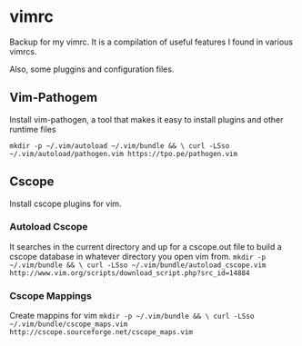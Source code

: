 # vimrc  
Backup for my  vimrc. It is a compilation of useful features I found in various vimrcs.

Also, some pluggins and configuration files.

## Vim-Pathogem  
Install vim-pathogen, a tool that makes it easy to install plugins and other runtime files

`mkdir -p ~/.vim/autoload ~/.vim/bundle && \
curl -LSso ~/.vim/autoload/pathogen.vim https://tpo.pe/pathogen.vim`

## Cscope  
Install cscope plugins for vim. 

### Autoload Cscope  
It searches in the current directory and up for a cscope.out file to build a cscope database in whatever directory you open vim from.
`
mkdir -p ~/.vim/bundle && \
curl -LSso ~/.vim/bundle/autoload_cscope.vim http://www.vim.org/scripts/download_script.php?src_id=14884
`

### Cscope Mappings
Create mappins for vim
`
mkdir -p ~/.vim/bundle && \
curl -LSso ~/.vim/bundle/cscope_maps.vim http://cscope.sourceforge.net/cscope_maps.vim
`
